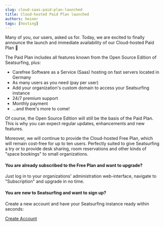 ```yaml
---
slug: cloud-saas-paid-plan-launched
title: Cloud-hosted Paid Plan launched
authors: heiner
tags: [hosting]
---
```


Many of you, our users, asked us for. Today, we are excited to finally announce the launch and immediate availability of our Cloud-hosted Paid Plan 🤩

The Paid Plan includes all features known from the Open Source Edition of Seatsurfing, plus:

<!-- truncate -->

<ul class="blue-dots">
    <li>Carefree Software as a Service (Saas) hosting on fast servers located in Germany</li>
    <li>As many users as you need (pay per user)</li>
    <li>Add your organization's custom domain to access your Seatsurfing instance</li>
    <li>24/7 premium support</li>
    <li>Monthly payment</li>
    <li>...and there's more to come!</li>
</ul>

Of course, the Open Source Edition will still be the basis of the Paid Plan. This is why you can expect regular updates, enhancements and new features.

Moreover, we will continue to provide the Cloud-hosted Free Plan, which will remain cost-free for up to ten users. Perfectly suited to give Seatsurfing a try or to provide desk sharing, room reservations and other kinds of "space bookings" to small organizations.

#### You are already subscribed to the Free Plan and want to upgrade?

Just log in to your organizations' administration web-interface, navigate to "Subscription" and upgrade in no time.

#### You are new to Seatsurfing and want to sign up?

Create a new account and have your Seatsurfing instance ready within seconds:

<a href="/sign-up" class="button button--primary button--lg button-gradient">Create Account</a>
